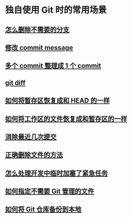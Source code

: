 # 独自使用 Git 时的常用场景

## [怎么删除不需要的分支](branch-deleting/branch-deleting.md)

## [修改 commit message](commit-message/commit-message.md)

## [多个 commit 整理成 1 个 commit](commit-message/squash-commit.md)

## [git diff](diff-command/git-diff-command.md)

## [如何将暂存区恢复成和 HEAD 的一样](reset-command/reset-head.md)

## [如何将工作区的文件恢复成和暂存区的一样](checkout-file-command/checkout-file-command.md)

## [消除最近几次提交](reset-command/reset--hard.md)

## [正确删除文件的方法](git-rm-command/git-rm-command.md)

## [怎么处理开发中临时加塞了紧急任务](git-stash-command/git-stash-command.md)

## [如何指定不需要 Git 管理的文件](gitignore-file/gitignore-file.md)

## [如何将 Git 仓库备份到本地](git-backup/git-backup.md)
